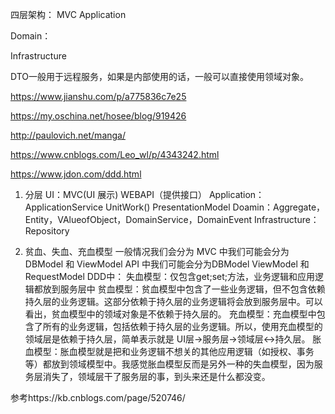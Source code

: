 
四层架构：
MVC
Application

Domain：


Infrastructure

DTO一般用于远程服务，如果是内部使用的话，一般可以直接使用领域对象。

https://www.jianshu.com/p/a775836c7e25

https://my.oschina.net/hosee/blog/919426

http://paulovich.net/manga/

https://www.cnblogs.com/Leo_wl/p/4343242.html

https://www.jdon.com/ddd.html


1. 分层
UI：MVC(UI 展示)  WEBAPI（提供接口） 
Application： ApplicationService    UnitWork()    PresentationModel
Doamin：Aggregate，Entity，VAlueofObject，DomainService，DomainEvent
Infrastructure： Repository

2. 贫血、失血、充血模型
一般情况我们会分为 
MVC 中我们可能会分为DBModel 和 ViewModel
API 中我们可能会分为DBModel    ViewModel 和 RequestModel
DDD中：
失血模型：仅包含get;set;方法，业务逻辑和应用逻辑都放到服务层中
贫血模型：贫血模型中包含了一些业务逻辑，但不包含依赖持久层的业务逻辑。这部分依赖于持久层的业务逻辑将会放到服务层中。可以看出，贫血模型中的领域对象是不依赖于持久层的。
充血模型：充血模型中包含了所有的业务逻辑，包括依赖于持久层的业务逻辑。所以，使用充血模型的领域层是依赖于持久层，简单表示就是 UI层->服务层->领域层<->持久层。
胀血模型：胀血模型就是把和业务逻辑不想关的其他应用逻辑（如授权、事务等）都放到领域模型中。我感觉胀血模型反而是另外一种的失血模型，因为服务层消失了，领域层干了服务层的事，到头来还是什么都没变。

参考https://kb.cnblogs.com/page/520746/
